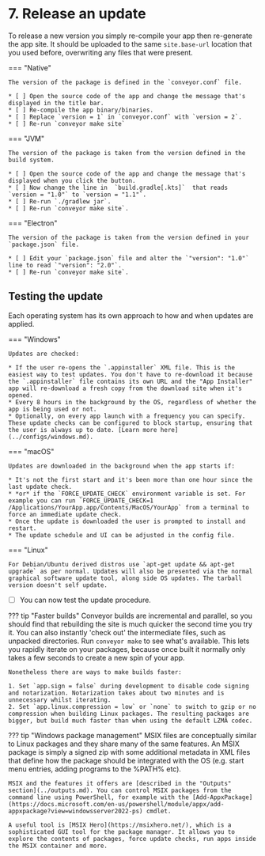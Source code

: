 # 7. Release an update

To release a new version you simply re-compile your app then re-generate the app site. It should be uploaded to the same `site.base-url`
location that you used before, overwriting any files that were present.

=== "Native"

    The version of the package is defined in the `conveyor.conf` file.
    
    * [ ] Open the source code of the app and change the message that's displayed in the title bar.
    * [ ] Re-compile the app binary/binaries.
    * [ ] Replace `version = 1` in `conveyor.conf` with `version = 2`.
    * [ ] Re-run `conveyor make site`

=== "JVM"

    The version of the package is taken from the version defined in the build system.
    
    * [ ] Open the source code of the app and change the message that's displayed when you click the button.
    * [ ] Now change the line in  `build.gradle[.kts]`  that reads `version = "1.0"` to `version = "1.1"`.
    * [ ] Re-run `./gradlew jar`.
    * [ ] Re-run `conveyor make site`.

=== "Electron"

    The version of the package is taken from the version defined in your `package.json` file.
    
    * [ ] Edit your `package.json` file and alter the `"version": "1.0"` line to read `"version": "2.0"`. 
    * [ ] Re-run `conveyor make site`.

## Testing the update

Each operating system has its own approach to how and when updates are applied.

=== "Windows"

    Updates are checked:

    * If the user re-opens the `.appinstaller` XML file. This is the easiest way to test updates. You don't have to re-download it because the `.appinstaller` file contains its own URL and the "App Installer" app will re-download a fresh copy from the download site when it's opened.
    * Every 8 hours in the background by the OS, regardless of whether the app is being used or not.
    * Optionally, on every app launch with a frequency you can specify. These update checks can be configured to block startup, ensuring that the user is always up to date. [Learn more here](../configs/windows.md).

=== "macOS" 
    
    Updates are downloaded in the background when the app starts if:

    * It's not the first start and it's been more than one hour since the last update check.
    * *or* if the `FORCE_UPDATE_CHECK` environment variable is set. For example you can run `FORCE_UPDATE_CHECK=1 /Applications/YourApp.app/Contents/MacOS/YourApp` from a terminal to force an immediate update check.
    * Once the update is downloaded the user is prompted to install and restart.
    * The update schedule and UI can be adjusted in the config file.

=== "Linux"

    For Debian/Ubuntu derived distros use `apt-get update && apt-get upgrade` as per normal. Updates will also be presented via the normal graphical software update tool, along side OS updates. The tarball version doesn't self update.

* [ ] You can now test the update procedure.

??? tip "Faster builds"
    Conveyor builds are incremental and parallel, so you should find that rebuilding the site is much quicker the second time you try it. You can also instantly 'check out' the intermediate files, such as unpacked directories. Run `conveyor make` to see what's available. This lets you rapidly iterate on your packages, because once built it normally only takes a few seconds to create a new spin of your app.

    Nonetheless there are ways to make builds faster:
    
    1. Set `app.sign = false` during development to disable code signing and notarization. Notarization takes about two minutes and is unnecessary whilst iterating.
    2. Set `app.linux.compression = low` or `none` to switch to gzip or no compression when building Linux packages. The resulting packages are bigger, but build much faster than when using the default LZMA codec.


??? tip "Windows package management"
    MSIX files are conceptually similar to Linux packages and they share many of the same features. An MSIX package is simply a signed zip with some additional metadata in XML files that define how the package should be integrated with the OS (e.g. start menu entries, adding programs to the %PATH% etc).

    MSIX and the features it offers are [described in the "Outputs" section](../outputs.md). You can control MSIX packages from the command line using PowerShell, for example with the [Add-AppxPackage](https://docs.microsoft.com/en-us/powershell/module/appx/add-appxpackage?view=windowsserver2022-ps) cmdlet.
    
    A useful tool is [MSIX Hero](https://msixhero.net/), which is a sophisticated GUI tool for the package manager. It allows you to explore the contents of packages, force update checks, run apps inside the MSIX container and more.

<script>var tutorialSection = 7;</script>
